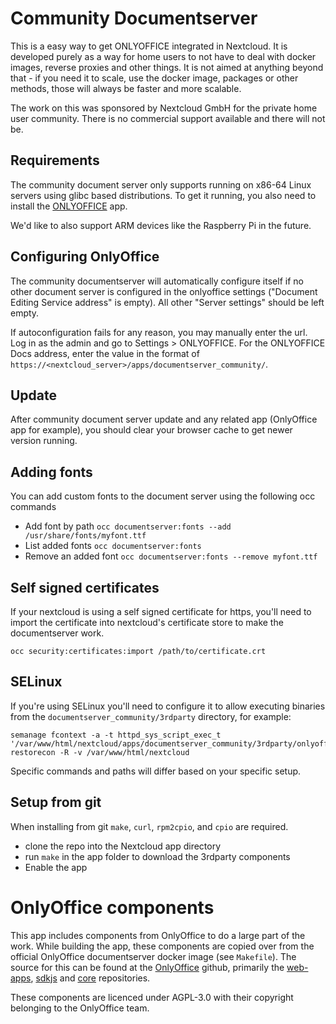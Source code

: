 # Community Documentserver

This is a easy way to get ONLYOFFICE integrated in Nextcloud. It is developed purely as a way for home users to not have to deal with docker images, reverse proxies and other things. It is not aimed at anything beyond that - if you need it to scale, use the docker image, packages or other methods, those will always be faster and more scalable.

The work on this was sponsored by Nextcloud GmbH for the private home user community. There is no commercial support available and there will not be.

## Requirements
The community document server only supports running on x86-64 Linux servers using glibc based distributions.
To get it running, you also need to install the [ONLYOFFICE](https://apps.nextcloud.com/apps/onlyoffice) app.

We'd like to also support ARM devices like the Raspberry Pi in the future.

## Configuring OnlyOffice

The community documentserver will automatically configure itself if no other document server is configured in the onlyoffice settings ("Document Editing Service address" is empty).
All other "Server settings" should be left empty.

If autoconfiguration fails for any reason, you may manually enter the url. Log in as the admin and go to Settings > ONLYOFFICE. For the ONLYOFFICE Docs address, enter the value in the format of `https://<nextcloud_server>/apps/documentserver_community/`.

## Update

After community document server update and any related app (OnlyOffice app for example), you should clear your browser cache to get newer version running.

## Adding fonts

You can add custom fonts to the document server using the following occ commands

- Add font by path `occ documentserver:fonts --add /usr/share/fonts/myfont.ttf`
- List added fonts `occ documentserver:fonts`
- Remove an added font `occ documentserver:fonts --remove myfont.ttf`

## Self signed certificates

If your nextcloud is using a self signed certificate for https, you'll need to import the certificate into nextcloud's certificate store to make the documentserver work.

    occ security:certificates:import /path/to/certificate.crt

## SELinux

If you're using SELinux you'll need to configure it to allow executing binaries from the `documentserver_community/3rdparty` directory, for example:

```
semanage fcontext -a -t httpd_sys_script_exec_t '/var/www/html/nextcloud/apps/documentserver_community/3rdparty/onlyoffice/documentserver(/.*)?'
restorecon -R -v /var/www/html/nextcloud
```

Specific commands and paths will differ based on your specific setup.

## Setup from git

When installing from git `make`, `curl`, `rpm2cpio`, and `cpio` are required.

- clone the repo into the Nextcloud app directory 
- run `make` in the app folder to download the 3rdparty components
- Enable the app

# OnlyOffice components

This app includes components from OnlyOffice to do a large part of the work.
While building the app, these components are copied over from the official OnlyOffice documentserver docker image (see `Makefile`).
The source for this can be found at the [OnlyOffice](https://github.com/ONLYOFFICE) github,
primarily the [web-apps](https://github.com/ONLYOFFICE/web-apps), [sdkjs](https://github.com/ONLYOFFICE/sdkjs) and [core](https://github.com/ONLYOFFICE/core) repositories.

These components are licenced under AGPL-3.0 with their copyright belonging to the OnlyOffice team.
